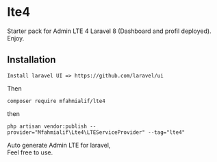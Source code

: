 # lte4
Starter pack for Admin LTE 4 Laravel 8 (Dashboard and profil deployed). Enjoy. 

## Installation
```
Install laravel UI => https://github.com/laravel/ui
```
Then 

```
composer require mfahmialif/lte4
```
then
```
php artisan vendor:publish --provider="Mfahmialif\Lte4\LTEServiceProvider" --tag="lte4"
```
Auto generate Admin LTE for laravel, <br>
Feel free to use.